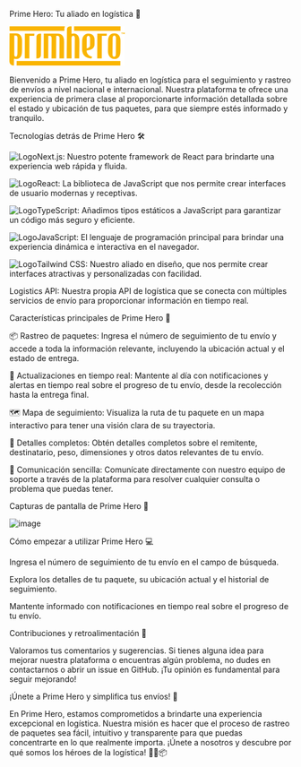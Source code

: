 Prime Hero: Tu aliado en logística 🚚


![Prime Hero Logo](./primhero/assets/logo/Logo.svg)


Bienvenido a Prime Hero, tu aliado en logística para el seguimiento y rastreo de envíos a nivel nacional e internacional. Nuestra plataforma te ofrece una experiencia de primera clase al proporcionarte información detallada sobre el estado y ubicación de tus paquetes, para que siempre estés informado y tranquilo.

Tecnologías detrás de Prime Hero 🛠️

![Logo](https://img.shields.io/badge/next.js-000000?style=for-the-badge&logo=nextdotjs&logoColor=white)Next.js: Nuestro potente framework de React para brindarte una experiencia web rápida y fluida.

![Logo](https://img.shields.io/badge/React-20232A?style=for-the-badge&logo=react&logoColor=61DAFB)React: La biblioteca de JavaScript que nos permite crear interfaces de usuario modernas y receptivas.

![Logo](https://img.shields.io/badge/TypeScript-007ACC?style=for-the-badge&logo=typescript&logoColor=white)TypeScript: Añadimos tipos estáticos a JavaScript para garantizar un código más seguro y eficiente.

![Logo](https://img.shields.io/badge/JavaScript-323330?style=for-the-badge&logo=javascript&logoColor=F7DF1E)JavaScript: El lenguaje de programación principal para brindar una experiencia dinámica e interactiva en el navegador.

![Logo](https://img.shields.io/badge/Tailwind_CSS-38B2AC?style=for-the-badge&logo=tailwind-css&logoColor=white)Tailwind CSS: Nuestro aliado en diseño, que nos permite crear interfaces atractivas y personalizadas con facilidad.

Logistics API: Nuestra propia API de logística que se conecta con múltiples servicios de envío para proporcionar información en tiempo real.

Características principales de Prime Hero 🚀

📦 Rastreo de paquetes: Ingresa el número de seguimiento de tu envío y accede a toda la información relevante, incluyendo la ubicación actual y el estado de entrega.

📆 Actualizaciones en tiempo real: Mantente al día con notificaciones y alertas en tiempo real sobre el progreso de tu envío, desde la recolección hasta la entrega final.

🗺️ Mapa de seguimiento: Visualiza la ruta de tu paquete en un mapa interactivo para tener una visión clara de su trayectoria.

📝 Detalles completos: Obtén detalles completos sobre el remitente, destinatario, peso, dimensiones y otros datos relevantes de tu envío.

📧 Comunicación sencilla: Comunícate directamente con nuestro equipo de soporte a través de la plataforma para resolver cualquier consulta o problema que puedas tener.

Capturas de pantalla de Prime Hero 📸

![image](https://github.com/pablosecuen/primhero/assets/114095359/6fabc8b4-c80e-48a5-a4e6-f18a250f4d97)



Cómo empezar a utilizar Prime Hero 💻

Ingresa el número de seguimiento de tu envío en el campo de búsqueda.

Explora los detalles de tu paquete, su ubicación actual y el historial de seguimiento.

Mantente informado con notificaciones en tiempo real sobre el progreso de tu envío.

Contribuciones y retroalimentación 🤝

Valoramos tus comentarios y sugerencias. Si tienes alguna idea para mejorar nuestra plataforma o encuentras algún problema, no dudes en contactarnos o abrir un issue en GitHub. ¡Tu opinión es
fundamental para seguir mejorando!

¡Únete a Prime Hero y simplifica tus envíos! 🚀

En Prime Hero, estamos comprometidos a brindarte una experiencia excepcional en logística. Nuestra misión es hacer que el proceso de rastreo de paquetes sea fácil, intuitivo y transparente para 
que puedas concentrarte en lo que realmente importa. ¡Únete a nosotros y descubre por qué somos los héroes de la logística! 🦸‍♂️📦

